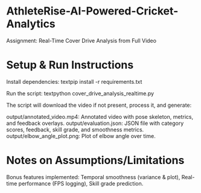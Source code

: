 # AthleteRise-AI-Powered-Cricket-Analytics
Assignment: Real-Time Cover Drive Analysis from Full Video

# Setup & Run Instructions

Install dependencies:
textpip install -r requirements.txt

Run the script:
textpython cover_drive_analysis_realtime.py


The script will download the video if not present, process it, and generate:

output/annotated_video.mp4: Annotated video with pose skeleton, metrics, and feedback overlays.
output/evaluation.json: JSON file with category scores, feedback, skill grade, and smoothness metrics.
output/elbow_angle_plot.png: Plot of elbow angle over time.

# Notes on Assumptions/Limitations

Bonus features implemented: Temporal smoothness (variance & plot), Real-time performance (FPS logging), Skill grade prediction.
